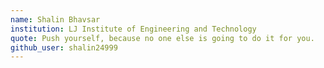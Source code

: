 ```yaml
---
name: Shalin Bhavsar
institution: LJ Institute of Engineering and Technology
quote: Push yourself, because no one else is going to do it for you.
github_user: shalin24999
---
```

